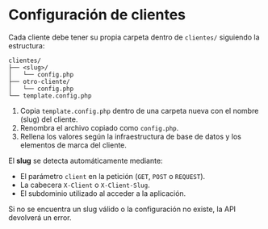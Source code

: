 # Configuración de clientes

Cada cliente debe tener su propia carpeta dentro de `clientes/` siguiendo la estructura:

```
clientes/
├── <slug>/
│   └── config.php
├── otro-cliente/
│   └── config.php
└── template.config.php
```

1. Copia `template.config.php` dentro de una carpeta nueva con el nombre (slug) del cliente.
2. Renombra el archivo copiado como `config.php`.
3. Rellena los valores según la infraestructura de base de datos y los elementos de marca del cliente.

El **slug** se detecta automáticamente mediante:
- El parámetro `client` en la petición (`GET`, `POST` o `REQUEST`).
- La cabecera `X-Client` o `X-Client-Slug`.
- El subdominio utilizado al acceder a la aplicación.

Si no se encuentra un slug válido o la configuración no existe, la API devolverá un error.
